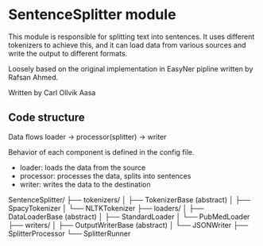 # SentenceSplitter module
This module is responsible for splitting text into sentences. It uses different tokenizers to achieve this, and it can load data from various sources and write the output to different formats.

Loosely based on the original implementation in EasyNer pipline written by Rafsan Ahmed.

Written by Carl Ollvik Aasa

## Code structure

Data flows loader → processor(splitter) → writer

Behavior of each component is defined in the config file.
- loader: loads the data from the source
- processor: processes the data, splits into sentences
- writer: writes the data to the destination

SentenceSplitter/
├── tokenizers/
│   ├── TokenizerBase (abstract)
│   ├── SpacyTokenizer
│   └── NLTKTokenizer
├── loaders/
│   ├── DataLoaderBase (abstract)
│   ├── StandardLoader
│   └── PubMedLoader
├── writers/
│   ├── OutputWriterBase (abstract)
│   └── JSONWriter
├── SplitterProcessor
└── SplitterRunner
